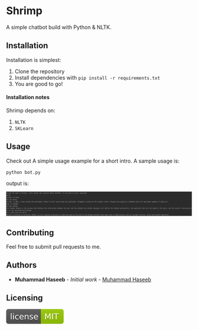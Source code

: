 # Shrimp
A simple chatbot build with Python & NLTK.

## Installation

Installation is simplest:

1. Clone the repository
2. Install dependencies with `pip install -r requirements.txt`
3. You are good to go!    

#### Installation notes

Shrimp depends on:
 1. `NLTK`
 2. `SKLearn`

## Usage

Check out A simple usage example for a short intro. A sample usage is:

```
python bot.py
```

output is:

![output](output.png)

## Contributing

Feel free to submit pull requests to me.

## Authors

* **Muhammad Haseeb** - *Initial work* - [Muhammad Haseeb](https://github.com/iam-mhaseeb)

## Licensing

![MITLicense](licence.svg)